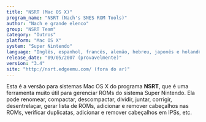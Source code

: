 ```yaml
---
title: "NSRT (Mac OS X)"
program_name: "NSRT (Nach's SNES ROM Tools)"
author: "Nach e grande elenco"
group: "NSRT Team"
category: "Outros"
platform: "Mac OS X"
system: "Super Nintendo"
language: "Inglês, espanhol, francês, alemão, hebreu, japonês e holandês"
release_date: "09/05/2007 (provavelmente)"
version: "3.4"
site: "http://nsrt.edgeemu.com/ (fora do ar)"
---
```

Esta é a versão para sistemas Mac OS X do programa <b>NSRT</b>, que é uma ferramenta muito útil para gerenciar ROMs do sistema Super Nintendo. Ela pode renomear, compactar, descompactar, dividir, juntar, corrigir, desentrelaçar, gerar lista de ROMs, adicionar e remover cabeçalhos nas ROMs, verificar duplicatas, adicionar e remover cabeçalhos em IPSs, etc.
